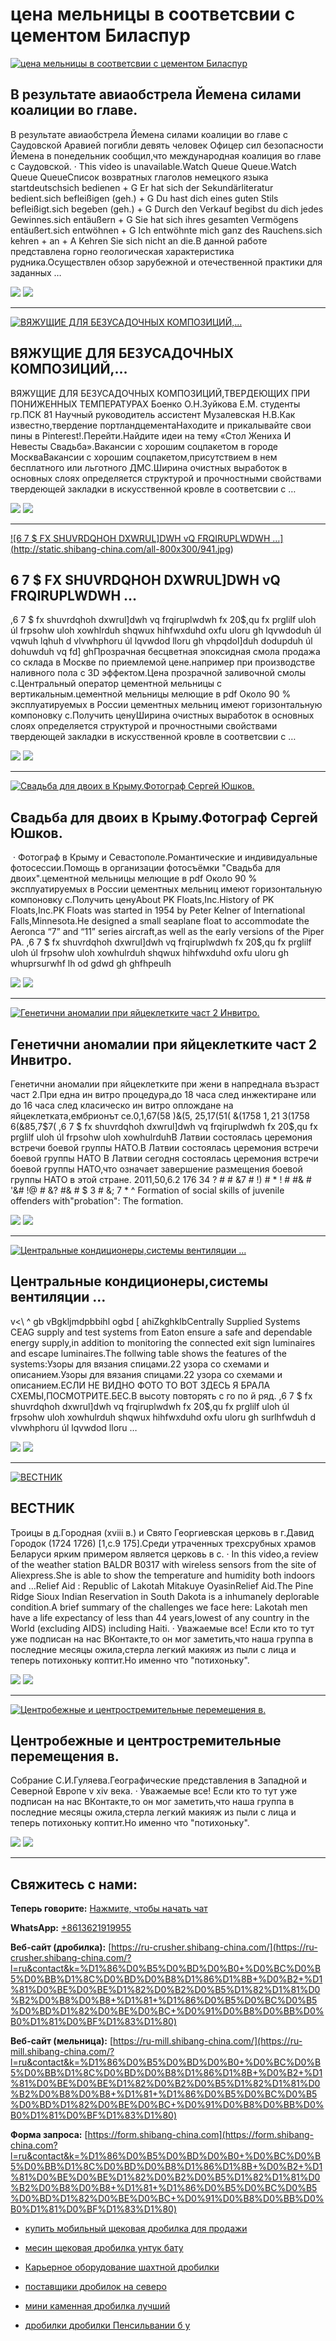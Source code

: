 # цена мельницы в соответсвии с цементом Биласпур

<a href="https://swt.shibang-china.com/?l=ru&img&k=%D1%86%D0%B5%D0%BD%D0%B0+%D0%BC%D0%B5%D0%BB%D1%8C%D0%BD%D0%B8%D1%86%D1%8B+%D0%B2+%D1%81%D0%BE%D0%BE%D1%82%D0%B2%D0%B5%D1%82%D1%81%D0%B2%D0%B8%D0%B8+%D1%81+%D1%86%D0%B5%D0%BC%D0%B5%D0%BD%D1%82%D0%BE%D0%BC+%D0%91%D0%B8%D0%BB%D0%B0%D1%81%D0%BF%D1%83%D1%80" target="_blank">![цена мельницы в соответсвии с цементом Биласпур](http://static.shibang-china.com/all-800x300/1262.jpg)</a>

## В результате авиаобстрела Йемена силами коалиции во главе.
В результате авиаобстрела Йемена силами коалиции во главе с Саудовской Аравией погибли девять человек Офицер сил безопасности Йемена в понедельник сообщил,что международная коалиция во главе с Саудовской.&nbsp;&#0183;&#32;This video is unavailable.Watch Queue Queue.Watch Queue QueueСписок возвратных глаголов немецкого языка startdeutschsich bedienen + G Er hat sich der Sekund&#228;rliteratur bedient.sich beflei&#223;igen (geh.) + G Du hast dich eines guten Stils beflei&#223;igt.sich begeben (geh.) + G Durch den Verkauf begibst du dich jedes Gewinnes.sich ent&#228;u&#223;ern + G Sie hat sich ihres gesamten Verm&#246;gens ent&#228;u&#223;ert.sich entw&#246;hnen + G Ich entw&#246;hnte mich ganz des Rauchens.sich kehren + an + A Kehren Sie sich nicht an die.В данной работе представлена горно геологическая характеристика рудника.Осуществлен обзор зарубежной и отечественной практики для заданных …


<a href="https://whatsapp.shibangsoft.com/WhatsApp.php" target="_blank" title="WhatsApp">![](http://static.shibang-china.com/icon/whatsapp.png)</a> <a href="https://swt.shibang-china.com/?l=ru&icon&k=%D1%86%D0%B5%D0%BD%D0%B0+%D0%BC%D0%B5%D0%BB%D1%8C%D0%BD%D0%B8%D1%86%D1%8B+%D0%B2+%D1%81%D0%BE%D0%BE%D1%82%D0%B2%D0%B5%D1%82%D1%81%D0%B2%D0%B8%D0%B8+%D1%81+%D1%86%D0%B5%D0%BC%D0%B5%D0%BD%D1%82%D0%BE%D0%BC+%D0%91%D0%B8%D0%BB%D0%B0%D1%81%D0%BF%D1%83%D1%80" target="_blank">![](http://static.shibang-china.com/icon/chat-ru.png)</a>

---

<a href="https://swt.shibang-china.com/?l=ru&img&k=%D1%86%D0%B5%D0%BD%D0%B0+%D0%BC%D0%B5%D0%BB%D1%8C%D0%BD%D0%B8%D1%86%D1%8B+%D0%B2+%D1%81%D0%BE%D0%BE%D1%82%D0%B2%D0%B5%D1%82%D1%81%D0%B2%D0%B8%D0%B8+%D1%81+%D1%86%D0%B5%D0%BC%D0%B5%D0%BD%D1%82%D0%BE%D0%BC+%D0%91%D0%B8%D0%BB%D0%B0%D1%81%D0%BF%D1%83%D1%80" target="_blank">![ВЯЖУЩИЕ ДЛЯ БЕЗУСАДОЧНЫХ КОМПОЗИЦИЙ,…](http://static.shibang-china.com/all-800x300/667.jpg)</a>

## ВЯЖУЩИЕ ДЛЯ БЕЗУСАДОЧНЫХ КОМПОЗИЦИЙ,…
ВЯЖУЩИЕ ДЛЯ БЕЗУСАДОЧНЫХ КОМПОЗИЦИЙ,ТВЕРДЕЮЩИХ ПРИ ПОНИЖЕННЫХ ТЕМПЕРАТУРАХ Боенко О.Н.Зуйкова Е.М. студенты гр.ПСК 81 Научный руководитель ассистент Музалевская Н.В.Как известно,твердение портландцементаНаходите и прикалывайте свои пины в Pinterest!.Перейти.Найдите идеи на тему &#171;Стол Жениха И Невесты Свадьба&#187;.Вакансии с хорошим соцпакетом в городе МоскваВакансии с хорошим соцпакетом,присутствием в нем бесплатного или льготного ДМС.Ширина очистных выработок в основных слоях определяется структурой и прочностными свойствами твердеющей закладки в искусственной кровле в соответсвии с …


<a href="https://whatsapp.shibangsoft.com/WhatsApp.php" target="_blank" title="WhatsApp">![](http://static.shibang-china.com/icon/whatsapp.png)</a> <a href="https://swt.shibang-china.com/?l=ru&icon&k=%D1%86%D0%B5%D0%BD%D0%B0+%D0%BC%D0%B5%D0%BB%D1%8C%D0%BD%D0%B8%D1%86%D1%8B+%D0%B2+%D1%81%D0%BE%D0%BE%D1%82%D0%B2%D0%B5%D1%82%D1%81%D0%B2%D0%B8%D0%B8+%D1%81+%D1%86%D0%B5%D0%BC%D0%B5%D0%BD%D1%82%D0%BE%D0%BC+%D0%91%D0%B8%D0%BB%D0%B0%D1%81%D0%BF%D1%83%D1%80" target="_blank">![](http://static.shibang-china.com/icon/chat-ru.png)</a>

---

<a href="https://swt.shibang-china.com/?l=ru&img&k=%D1%86%D0%B5%D0%BD%D0%B0+%D0%BC%D0%B5%D0%BB%D1%8C%D0%BD%D0%B8%D1%86%D1%8B+%D0%B2+%D1%81%D0%BE%D0%BE%D1%82%D0%B2%D0%B5%D1%82%D1%81%D0%B2%D0%B8%D0%B8+%D1%81+%D1%86%D0%B5%D0%BC%D0%B5%D0%BD%D1%82%D0%BE%D0%BC+%D0%91%D0%B8%D0%BB%D0%B0%D1%81%D0%BF%D1%83%D1%80" target="_blank">![6 7 $ FX SHUVRDQHOH DXWRUL]DWH vQ FRQIRUPLWDWH …](http://static.shibang-china.com/all-800x300/941.jpg)</a>

## 6 7 $ FX SHUVRDQHOH DXWRUL]DWH vQ FRQIRUPLWDWH …
,6 7 $ fx shuvrdqhoh dxwrul]dwh vq frqiruplwdwh fx 20$,qu fx prglilf uloh &#250;l frpsohw uloh xowhlrduh shqwux hihfwxduhd oxfu uloru gh lqvwdoduh &#250;l vqwuh lqhuh d vlvwhphoru &#250;l lqvwdod lloru gh vhpqdol]duh dodupduh &#250;l dohuwduh vq fd] ghПрозрачная беcцветная эпоксидная смола продажа со склада в Москве по приемлемой цене.например при производстве наливного пола с 3D эффектом.Цена прозрачной заливочной смолы с.Центральный оператор цементной мельницы с вертикальным.цементной мельницы мелющие в pdf Около 90 % эксплуатируемых в России цементных мельниц имеют горизонтальную компоновку с.Получить ценуШирина очистных выработок в основных слоях определяется структурой и прочностными свойствами твердеющей закладки в искусственной кровле в соответсвии с …


<a href="https://whatsapp.shibangsoft.com/WhatsApp.php" target="_blank" title="WhatsApp">![](http://static.shibang-china.com/icon/whatsapp.png)</a> <a href="https://swt.shibang-china.com/?l=ru&icon&k=%D1%86%D0%B5%D0%BD%D0%B0+%D0%BC%D0%B5%D0%BB%D1%8C%D0%BD%D0%B8%D1%86%D1%8B+%D0%B2+%D1%81%D0%BE%D0%BE%D1%82%D0%B2%D0%B5%D1%82%D1%81%D0%B2%D0%B8%D0%B8+%D1%81+%D1%86%D0%B5%D0%BC%D0%B5%D0%BD%D1%82%D0%BE%D0%BC+%D0%91%D0%B8%D0%BB%D0%B0%D1%81%D0%BF%D1%83%D1%80" target="_blank">![](http://static.shibang-china.com/icon/chat-ru.png)</a>

---

<a href="https://swt.shibang-china.com/?l=ru&img&k=%D1%86%D0%B5%D0%BD%D0%B0+%D0%BC%D0%B5%D0%BB%D1%8C%D0%BD%D0%B8%D1%86%D1%8B+%D0%B2+%D1%81%D0%BE%D0%BE%D1%82%D0%B2%D0%B5%D1%82%D1%81%D0%B2%D0%B8%D0%B8+%D1%81+%D1%86%D0%B5%D0%BC%D0%B5%D0%BD%D1%82%D0%BE%D0%BC+%D0%91%D0%B8%D0%BB%D0%B0%D1%81%D0%BF%D1%83%D1%80" target="_blank">![Свадьба для двоих в Крыму.Фотограф Сергей Юшков.](http://static.shibang-china.com/all-800x300/1416.jpg)</a>

## Свадьба для двоих в Крыму.Фотограф Сергей Юшков.
&nbsp;&#0183;&#32;Фотограф в Крыму и Севастополе.Романтические и индивидуальные фотосессии.Помощь в организации фотосъёмки &quot;Свадьба для двоих&quot;.цементной мельницы мелющие в pdf Около 90 % эксплуатируемых в России цементных мельниц имеют горизонтальную компоновку с.Получить ценуAbout PK Floats,Inc.History of PK Floats,Inc.PK Floats was started in 1954 by Peter Kelner of International Falls,Minnesota.He designed a small seaplane float to accommodate the Aeronca “7” and “11” series aircraft,as well as the early versions of the Piper PA. ,6 7 $ fx shuvrdqhoh dxwrul]dwh vq frqiruplwdwh fx 20$,qu fx prglilf uloh &#250;l frpsohw uloh xowhulrduh shqwux hihfwxduhd oxfu uloru gh whuprsurwhf lh od gdwd gh ghfhpeulh


<a href="https://whatsapp.shibangsoft.com/WhatsApp.php" target="_blank" title="WhatsApp">![](http://static.shibang-china.com/icon/whatsapp.png)</a> <a href="https://swt.shibang-china.com/?l=ru&icon&k=%D1%86%D0%B5%D0%BD%D0%B0+%D0%BC%D0%B5%D0%BB%D1%8C%D0%BD%D0%B8%D1%86%D1%8B+%D0%B2+%D1%81%D0%BE%D0%BE%D1%82%D0%B2%D0%B5%D1%82%D1%81%D0%B2%D0%B8%D0%B8+%D1%81+%D1%86%D0%B5%D0%BC%D0%B5%D0%BD%D1%82%D0%BE%D0%BC+%D0%91%D0%B8%D0%BB%D0%B0%D1%81%D0%BF%D1%83%D1%80" target="_blank">![](http://static.shibang-china.com/icon/chat-ru.png)</a>

---

<a href="https://swt.shibang-china.com/?l=ru&img&k=%D1%86%D0%B5%D0%BD%D0%B0+%D0%BC%D0%B5%D0%BB%D1%8C%D0%BD%D0%B8%D1%86%D1%8B+%D0%B2+%D1%81%D0%BE%D0%BE%D1%82%D0%B2%D0%B5%D1%82%D1%81%D0%B2%D0%B8%D0%B8+%D1%81+%D1%86%D0%B5%D0%BC%D0%B5%D0%BD%D1%82%D0%BE%D0%BC+%D0%91%D0%B8%D0%BB%D0%B0%D1%81%D0%BF%D1%83%D1%80" target="_blank">![Генетични аномалии при яйцеклетките част 2 Инвитро.](http://static.shibang-china.com/all-800x300/820.jpg)</a>

## Генетични аномалии при яйцеклетките част 2 Инвитро.
Генетични аномалии при яйцеклетките при жени в напреднала възраст част 2.При една ин витро процедура,до 18 часа след инжектиране или до 16 часа след класическо ин витро оплождане на яйцеклетката,ембрионът се.0,1,67(58 $)$&amp;(5, 25,17(51( &amp;(1758 1$,21$ 3(1758 6(&amp;85,7$7( ,6 7 $ fx shuvrdqhoh dxwrul]dwh vq frqiruplwdwh fx 20$,qu fx prglilf uloh &#250;l frpsohw uloh xowhulrduhВ Латвии состоялась церемония встречи боевой группы НАТО.В Латвии состоялась церемония встречи боевой группы НАТО В Латвии сегодня состоялась церемония встречи боевой группы НАТО,что означает завершение размещения боевой группы НАТО в этой стране. 2011,50,6.2 176 34 ? # # &amp;7 # !) # * ! # #&amp; # '&amp;# !@ # &amp;? #&amp; # $ 3 # &amp;; 7 * ^ Formation of social skills of juvenile offenders with&quot;probation&quot;: The formation.


<a href="https://whatsapp.shibangsoft.com/WhatsApp.php" target="_blank" title="WhatsApp">![](http://static.shibang-china.com/icon/whatsapp.png)</a> <a href="https://swt.shibang-china.com/?l=ru&icon&k=%D1%86%D0%B5%D0%BD%D0%B0+%D0%BC%D0%B5%D0%BB%D1%8C%D0%BD%D0%B8%D1%86%D1%8B+%D0%B2+%D1%81%D0%BE%D0%BE%D1%82%D0%B2%D0%B5%D1%82%D1%81%D0%B2%D0%B8%D0%B8+%D1%81+%D1%86%D0%B5%D0%BC%D0%B5%D0%BD%D1%82%D0%BE%D0%BC+%D0%91%D0%B8%D0%BB%D0%B0%D1%81%D0%BF%D1%83%D1%80" target="_blank">![](http://static.shibang-china.com/icon/chat-ru.png)</a>

---

<a href="https://swt.shibang-china.com/?l=ru&img&k=%D1%86%D0%B5%D0%BD%D0%B0+%D0%BC%D0%B5%D0%BB%D1%8C%D0%BD%D0%B8%D1%86%D1%8B+%D0%B2+%D1%81%D0%BE%D0%BE%D1%82%D0%B2%D0%B5%D1%82%D1%81%D0%B2%D0%B8%D0%B8+%D1%81+%D1%86%D0%B5%D0%BC%D0%B5%D0%BD%D1%82%D0%BE%D0%BC+%D0%91%D0%B8%D0%BB%D0%B0%D1%81%D0%BF%D1%83%D1%80" target="_blank">![Центральные кондиционеры,системы вентиляции …](http://static.shibang-china.com/all-800x300/1115.jpg)</a>

## Центральные кондиционеры,системы вентиляции …
v&lt;\ ^ gb vBgkljmdpbbihl ogbd [ ahiZkghklbCentrally Supplied Systems CEAG supply and test systems from Eaton ensure a safe and dependable energy supply,in addition to monitoring the connected exit sign luminaires and escape luminaires.The follwing table shows the features of the systems:Узоры для вязания спицами.22 узора со схемами и описанием.Узоры для вязания спицами.22 узора со схемами и описанием.ЕСЛИ НЕ ВИДНО ФОТО ТО ВОТ ЗДЕСЬ Я БРАЛА СХЕМЫ,ПОСМОТРИТЕ.БЕС.В высоту повторять с го по й ряд. ,6 7 $ fx shuvrdqhoh dxwrul]dwh vq frqiruplwdwh fx 20$,qu fx prglilf uloh &#250;l frpsohw uloh xowhulrduh shqwux hihfwxduhd oxfu uloru gh surlhfwduh d vlvwhphoru &#250;l lqvwdod lloru …


<a href="https://whatsapp.shibangsoft.com/WhatsApp.php" target="_blank" title="WhatsApp">![](http://static.shibang-china.com/icon/whatsapp.png)</a> <a href="https://swt.shibang-china.com/?l=ru&icon&k=%D1%86%D0%B5%D0%BD%D0%B0+%D0%BC%D0%B5%D0%BB%D1%8C%D0%BD%D0%B8%D1%86%D1%8B+%D0%B2+%D1%81%D0%BE%D0%BE%D1%82%D0%B2%D0%B5%D1%82%D1%81%D0%B2%D0%B8%D0%B8+%D1%81+%D1%86%D0%B5%D0%BC%D0%B5%D0%BD%D1%82%D0%BE%D0%BC+%D0%91%D0%B8%D0%BB%D0%B0%D1%81%D0%BF%D1%83%D1%80" target="_blank">![](http://static.shibang-china.com/icon/chat-ru.png)</a>

---

<a href="https://swt.shibang-china.com/?l=ru&img&k=%D1%86%D0%B5%D0%BD%D0%B0+%D0%BC%D0%B5%D0%BB%D1%8C%D0%BD%D0%B8%D1%86%D1%8B+%D0%B2+%D1%81%D0%BE%D0%BE%D1%82%D0%B2%D0%B5%D1%82%D1%81%D0%B2%D0%B8%D0%B8+%D1%81+%D1%86%D0%B5%D0%BC%D0%B5%D0%BD%D1%82%D0%BE%D0%BC+%D0%91%D0%B8%D0%BB%D0%B0%D1%81%D0%BF%D1%83%D1%80" target="_blank">![ВЕСТНИК](http://static.shibang-china.com/all-800x300/806.jpg)</a>

## ВЕСТНИК
Троицы в д.Городная (xviii в.) и Свято Георгиевская церковь в г.Давид Городок (1724 1726) [1,с.9 175].Среди утраченных трехсрубных храмов Беларуси ярким примером является церковь в с.&nbsp;&#0183;&#32;In this video,a review of the weather station BALDR B0317 with wireless sensors from the site of Aliexpress.She is able to show the temperature and humidity both indoors and …Relief Aid : Republic of Lakotah Mitakuye OyasinRelief Aid.The Pine Ridge Sioux Indian Reservation in South Dakota is a inhumanely deplorable condition.A brief summary of the challenges we face here: Lakotah men have a life expectancy of less than 44 years,lowest of any country in the World (excluding AIDS) including Haiti.&nbsp;&#0183;&#32;Уважаемые все! Если кто то тут уже подписан на нас ВКонтакте,то он мог заметить,что наша группа в последние месяцы ожила,стерла легкий макияж из пыли с лица и теперь потихоньку коптит.Но именно что &quot;потихоньку&quot;.


<a href="https://whatsapp.shibangsoft.com/WhatsApp.php" target="_blank" title="WhatsApp">![](http://static.shibang-china.com/icon/whatsapp.png)</a> <a href="https://swt.shibang-china.com/?l=ru&icon&k=%D1%86%D0%B5%D0%BD%D0%B0+%D0%BC%D0%B5%D0%BB%D1%8C%D0%BD%D0%B8%D1%86%D1%8B+%D0%B2+%D1%81%D0%BE%D0%BE%D1%82%D0%B2%D0%B5%D1%82%D1%81%D0%B2%D0%B8%D0%B8+%D1%81+%D1%86%D0%B5%D0%BC%D0%B5%D0%BD%D1%82%D0%BE%D0%BC+%D0%91%D0%B8%D0%BB%D0%B0%D1%81%D0%BF%D1%83%D1%80" target="_blank">![](http://static.shibang-china.com/icon/chat-ru.png)</a>

---

<a href="https://swt.shibang-china.com/?l=ru&img&k=%D1%86%D0%B5%D0%BD%D0%B0+%D0%BC%D0%B5%D0%BB%D1%8C%D0%BD%D0%B8%D1%86%D1%8B+%D0%B2+%D1%81%D0%BE%D0%BE%D1%82%D0%B2%D0%B5%D1%82%D1%81%D0%B2%D0%B8%D0%B8+%D1%81+%D1%86%D0%B5%D0%BC%D0%B5%D0%BD%D1%82%D0%BE%D0%BC+%D0%91%D0%B8%D0%BB%D0%B0%D1%81%D0%BF%D1%83%D1%80" target="_blank">![Центробежные и центростремительные перемещения в.](http://static.shibang-china.com/all-800x300/398.jpg)</a>

## Центробежные и центростремительные перемещения в.
Собрание С.И.Гуляева.Географические представления в Западной и Северной Европе v xiv века.&nbsp;&#0183;&#32;Уважаемые все! Если кто то тут уже подписан на нас ВКонтакте,то он мог заметить,что наша группа в последние месяцы ожила,стерла легкий макияж из пыли с лица и теперь потихоньку коптит.Но именно что &quot;потихоньку&quot;.

<a href="https://whatsapp.shibangsoft.com/WhatsApp.php" target="_blank" title="WhatsApp">![](http://static.shibang-china.com/icon/whatsapp.png)</a> <a href="https://swt.shibang-china.com/?l=ru&icon&k=%D1%86%D0%B5%D0%BD%D0%B0+%D0%BC%D0%B5%D0%BB%D1%8C%D0%BD%D0%B8%D1%86%D1%8B+%D0%B2+%D1%81%D0%BE%D0%BE%D1%82%D0%B2%D0%B5%D1%82%D1%81%D0%B2%D0%B8%D0%B8+%D1%81+%D1%86%D0%B5%D0%BC%D0%B5%D0%BD%D1%82%D0%BE%D0%BC+%D0%91%D0%B8%D0%BB%D0%B0%D1%81%D0%BF%D1%83%D1%80" target="_blank">![](http://static.shibang-china.com/icon/chat-ru.png)</a>

---
## Свяжитесь с нами:

**Теперь говорите:** [Нажмите, чтобы начать чат](https://swt.shibang-china.com?l=ru&contact&k=%D1%86%D0%B5%D0%BD%D0%B0+%D0%BC%D0%B5%D0%BB%D1%8C%D0%BD%D0%B8%D1%86%D1%8B+%D0%B2+%D1%81%D0%BE%D0%BE%D1%82%D0%B2%D0%B5%D1%82%D1%81%D0%B2%D0%B8%D0%B8+%D1%81+%D1%86%D0%B5%D0%BC%D0%B5%D0%BD%D1%82%D0%BE%D0%BC+%D0%91%D0%B8%D0%BB%D0%B0%D1%81%D0%BF%D1%83%D1%80)

**WhatsApp:**  [+8613621919955](https://whatsapp.shibangsoft.com/WhatsApp.php)

**Веб-сайт (дробилка):** [https://ru-crusher.shibang-china.com/](https://ru-crusher.shibang-china.com/?l=ru&contact&k=%D1%86%D0%B5%D0%BD%D0%B0+%D0%BC%D0%B5%D0%BB%D1%8C%D0%BD%D0%B8%D1%86%D1%8B+%D0%B2+%D1%81%D0%BE%D0%BE%D1%82%D0%B2%D0%B5%D1%82%D1%81%D0%B2%D0%B8%D0%B8+%D1%81+%D1%86%D0%B5%D0%BC%D0%B5%D0%BD%D1%82%D0%BE%D0%BC+%D0%91%D0%B8%D0%BB%D0%B0%D1%81%D0%BF%D1%83%D1%80)

**Веб-сайт (мельница):** [https://ru-mill.shibang-china.com/](https://ru-mill.shibang-china.com/?l=ru&contact&k=%D1%86%D0%B5%D0%BD%D0%B0+%D0%BC%D0%B5%D0%BB%D1%8C%D0%BD%D0%B8%D1%86%D1%8B+%D0%B2+%D1%81%D0%BE%D0%BE%D1%82%D0%B2%D0%B5%D1%82%D1%81%D0%B2%D0%B8%D0%B8+%D1%81+%D1%86%D0%B5%D0%BC%D0%B5%D0%BD%D1%82%D0%BE%D0%BC+%D0%91%D0%B8%D0%BB%D0%B0%D1%81%D0%BF%D1%83%D1%80)

**Форма запроса:** [https://form.shibang-china.com](https://form.shibang-china.com?l=ru&contact&k=%D1%86%D0%B5%D0%BD%D0%B0+%D0%BC%D0%B5%D0%BB%D1%8C%D0%BD%D0%B8%D1%86%D1%8B+%D0%B2+%D1%81%D0%BE%D0%BE%D1%82%D0%B2%D0%B5%D1%82%D1%81%D0%B2%D0%B8%D0%B8+%D1%81+%D1%86%D0%B5%D0%BC%D0%B5%D0%BD%D1%82%D0%BE%D0%BC+%D0%91%D0%B8%D0%BB%D0%B0%D1%81%D0%BF%D1%83%D1%80)

* [купить мобильный щековая дробилка для продажи](../122/%D0%BA%D1%83%D0%BF%D0%B8%D1%82%D1%8C%20%D0%BC%D0%BE%D0%B1%D0%B8%D0%BB%D1%8C%D0%BD%D1%8B%D0%B9%20%D1%89%D0%B5%D0%BA%D0%BE%D0%B2%D0%B0%D1%8F%20%D0%B4%D1%80%D0%BE%D0%B1%D0%B8%D0%BB%D0%BA%D0%B0%20%D0%B4%D0%BB%D1%8F%20%D0%BF%D1%80%D0%BE%D0%B4%D0%B0%D0%B6%D0%B8.md)

* [месин щековая дробилка унтук бату](../124/%D0%BC%D0%B5%D1%81%D0%B8%D0%BD%20%D1%89%D0%B5%D0%BA%D0%BE%D0%B2%D0%B0%D1%8F%20%D0%B4%D1%80%D0%BE%D0%B1%D0%B8%D0%BB%D0%BA%D0%B0%20%D1%83%D0%BD%D1%82%D1%83%D0%BA%20%D0%B1%D0%B0%D1%82%D1%83.md)

* [Карьерное оборудование шахтной дробилки](../123/%D0%9A%D0%B0%D1%80%D1%8C%D0%B5%D1%80%D0%BD%D0%BE%D0%B5%20%D0%BE%D0%B1%D0%BE%D1%80%D1%83%D0%B4%D0%BE%D0%B2%D0%B0%D0%BD%D0%B8%D0%B5%20%D1%88%D0%B0%D1%85%D1%82%D0%BD%D0%BE%D0%B9%20%D0%B4%D1%80%D0%BE%D0%B1%D0%B8%D0%BB%D0%BA%D0%B8.md)

* [поставщики дробилок на северо](../122/%D0%BF%D0%BE%D1%81%D1%82%D0%B0%D0%B2%D1%89%D0%B8%D0%BA%D0%B8%20%D0%B4%D1%80%D0%BE%D0%B1%D0%B8%D0%BB%D0%BE%D0%BA%20%D0%BD%D0%B0%20%D1%81%D0%B5%D0%B2%D0%B5%D1%80%D0%BE.md)

* [мини каменная дробилка лучший](../125/%D0%BC%D0%B8%D0%BD%D0%B8%20%D0%BA%D0%B0%D0%BC%D0%B5%D0%BD%D0%BD%D0%B0%D1%8F%20%D0%B4%D1%80%D0%BE%D0%B1%D0%B8%D0%BB%D0%BA%D0%B0%20%D0%BB%D1%83%D1%87%D1%88%D0%B8%D0%B9.md)

* [дробилки дробилки Пенсильвании б  у](../124/%D0%B4%D1%80%D0%BE%D0%B1%D0%B8%D0%BB%D0%BA%D0%B8%20%D0%B4%D1%80%D0%BE%D0%B1%D0%B8%D0%BB%D0%BA%D0%B8%20%D0%9F%D0%B5%D0%BD%D1%81%D0%B8%D0%BB%D1%8C%D0%B2%D0%B0%D0%BD%D0%B8%D0%B8%20%D0%B1%20%20%D1%83.md)